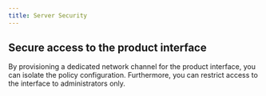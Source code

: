```yaml
---
title: Server Security
---
```


## Secure access to the product interface
By provisioning a dedicated network channel for the product interface, you can isolate the policy configuration. Furthermore, you can restrict access to the interface to administrators only.
